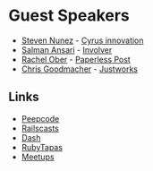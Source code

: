 # Guest Speakers

- [Steven Nunez][steven] - [Cyrus innovation][cyrus]
- [Salman Ansari][salman] - [Involver][invol]
- [Rachel Ober][rachel] - [Paperless Post][paper]
- [Chris Goodmacher][chris] - [Justworks][justw]

[steven]: http://www.linkedin.com/pub/steven-nunez/7/781/694
[salman]: http://www.linkedin.com/in/sransari
[rachel]: http://www.linkedin.com/in/rachelober
[chris]: http://www.linkedin.com/in/cgoodmac

[cyrus]: http://www.cyrusinnovation.com/
[invol]: http://www.oracle.com/us/solutions/social/involver/index.html
[paper]: http://www.paperlesspost.com/
[justw]: http://www.justworks.com/

## Links

- [Peepcode](https://peepcode.com/)
- [Railscasts](http://railscasts.com/)
- [Dash](https://itunes.apple.com/us/app/dash-docs-snippets/id458034879?mt=12)
- [RubyTapas](http://www.rubytapas.com/)
- [Meetups](http://www.meetup.com/find/?keywords=web+development&radius=5&userFreeform=New+York%2C+New+York%2C+USA&mcName=New+York%2C+NY&lat=40.714294&lon=-74.006&sort=member_count)